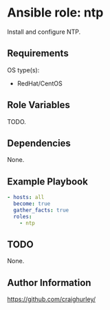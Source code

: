 # Ansible role: ntp

Install and configure NTP.

## Requirements

OS type(s):

* RedHat/CentOS

## Role Variables

TODO.

## Dependencies

None.

## Example Playbook

```yaml
- hosts: all
  become: true
  gather_facts: true
  roles:
    - ntp
```

## TODO

None.

## Author Information

<https://github.com/craighurley/>
